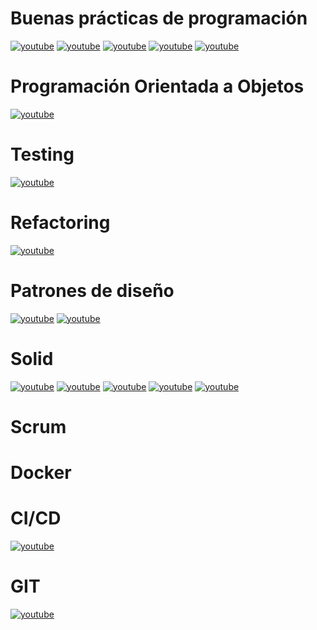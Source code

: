 # Buenas prácticas de programación

[![youtube](https://img.youtube.com/vi/FVxS28oyLuw/0.jpg)](https://www.youtube.com/watch?v=FVxS28oyLuw)
[![youtube](https://img.youtube.com/vi/YVLE5axjusc/0.jpg)](https://www.youtube.com/watch?v=YVLE5axjusc)
[![youtube](https://img.youtube.com/vi/J0SFLG5B3wo/0.jpg)](https://www.youtube.com/watch?v=J0SFLG5B3wo)
[![youtube](https://img.youtube.com/vi/5VVVV192_oo/0.jpg)](https://www.youtube.com/watch?v=5VVVV192_oo)
[![youtube](https://img.youtube.com/vi/BLMyZh2AuT8/0.jpg)](https://www.youtube.com/watch?v=BLMyZh2AuT8)

# Programación Orientada a Objetos
[![youtube](https://img.youtube.com/vi/OyTPDFyGWRc/0.jpg)](https://www.youtube.com/watch?v=OyTPDFyGWRc)

# Testing
[![youtube](https://img.youtube.com/vi/_UbKPur1qLs/0.jpg)](https://www.youtube.com/watch?v=_UbKPur1qLs)

# Refactoring
[![youtube](https://img.youtube.com/vi/hplpWPQrLN0/0.jpg)](https://www.youtube.com/watch?v=hplpWPQrLN0)

# Patrones de diseño
[![youtube](https://img.youtube.com/vi/fmYy1Fcyrc0/0.jpg)](https://www.youtube.com/watch?v=fmYy1Fcyrc0)
[![youtube](https://img.youtube.com/vi/MTZZuAqwcXM/0.jpg)](https://www.youtube.com/watch?v=MTZZuAqwcXM)

# Solid
[![youtube](https://img.youtube.com/vi/c97P1UmF1cs/0.jpg)](https://www.youtube.com/watch?v=c97P1UmF1cs)
[![youtube](https://img.youtube.com/vi/Uc8HKUXu63o/0.jpg)](https://www.youtube.com/watch?v=Uc8HKUXu63o)
[![youtube](https://img.youtube.com/vi/EzUIbMdxJTk/0.jpg)](https://www.youtube.com/watch?v=EzUIbMdxJTk)
[![youtube](https://img.youtube.com/vi/mDAQLkdNGHU/0.jpg)](https://www.youtube.com/watch?v=mDAQLkdNGHU)
[![youtube](https://img.youtube.com/vi/Q5dKG59Tolo/0.jpg)](https://www.youtube.com/watch?v=Q5dKG59Tolo)

# Scrum
# Docker
# CI/CD
[![youtube](https://img.youtube.com/vi/SOj64CrWYY8/0.jpg)](https://www.youtube.com/watch?v=SOj64CrWYY8)

# GIT
[![youtube](https://img.youtube.com/vi/_M8oalUyz10/0.jpg)](https://www.youtube.com/watch?v=_M8oalUyz10)

